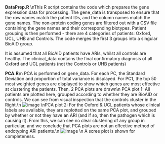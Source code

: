 **DataPrep.R**
\nThis R script contains the code which prepares the gene expression data for processing. The gene_data is transposed to ensure that the row names match the patient IDs, and the column names match the gene names. The non-protein coding genes are filtered out with a CSV file containing the gene names and their corresponding biotypes. Patient grouping is then performed - there are 4 categories of patients: Oxford, UCL, UHB and Controls. The code merges the first 3 groups into a singular BioAID group.

It is assumed that all BioAID patients have ARIs, whilst all controls are healthy. 
The clinical_data contains the final confirmatory diagnosis of all Oxford and UCL patients (not the Controls or UHB patients)

**PCA.R**\n
PCA is performed on gene_data. For each PC, the Standard Deviation and proportion of total variance is displayed. For PC1, the top 50 most weighted genes are displayed to show which genes are most effective at clustering the patients. Then, 2 PCA plots are drawn\n
PCA plot 1: All patients are plotted here, grouped according to whether they are BioAID or controls. We can see from visual inspection that the controls cluster in the Right.\n
![image](https://github.com/user-attachments/assets/314b2404-061b-4ead-b66f-267eedd52f9c)
\nPCA plot 2: For the Oxford & UCL patients whose clinical labels are available, they are replotted on the same PCA plot, and grouped by whether or not they have an ARI (and if so, then the pathogen which is causing it). From this, we can see no clear clustering of any group in particular, and we conclude that PCA plots are not an effective method of endotyping ARI patients.\n
![image](https://github.com/user-attachments/assets/11d5d1af-ee41-4d3b-a153-d01b4f8f8de5)
\n
A scree plot is shown for completeness.


